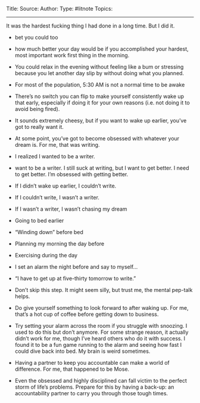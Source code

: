 Title: 
Source:
Author:
Type: #litnote 
Topics:

------------------------------------
It was the hardest fucking thing I had done in a long time. But I did it.

-   bet you could too
    
-   how much better your day would be if you accomplished your hardest, most important work first thing in the morning.
    
-   You could relax in the evening without feeling like a bum or stressing because you let another day slip by without doing what you planned.
    
-   For most of the population, 5:30 AM is not a normal time to be awake
    
-   There’s no switch you can flip to make yourself consistently wake up that early, especially if doing it for your own reasons (i.e. not doing it to avoid being fired).
    
-   It sounds extremely cheesy, but if you want to wake up earlier, you’ve got to really want it.
    
-   At some point, you’ve got to become obsessed with whatever your dream is. For me, that was writing.
    
-   I realized I wanted to be a writer.
    
-   want to be a writer. I still suck at writing, but I want to get better. I need to get better. I’m obsessed with getting better.
    
-   If I didn’t wake up earlier, I couldn’t write.
    
-   If I couldn’t write, I wasn’t a writer.
    
-   If I wasn’t a writer, I wasn’t chasing my dream
    
-   Going to bed earlier
    
-   “Winding down” before bed
    
-   Planning my morning the day before
    
-   Exercising during the day
    
-   I set an alarm the night before and say to myself…
    
-   “I have to get up at five-thirty tomorrow to write.”
    
-   Don’t skip this step. It might seem silly, but trust me, the mental pep-talk helps.
    
-   Do give yourself something to look forward to after waking up. For me, that’s a hot cup of coffee before getting down to business.
    
-   Try setting your alarm across the room if you struggle with snoozing. I used to do this but don’t anymore. For some strange reason, it actually didn’t work for me, though I’ve heard others who do it with success. I found it to be a fun game running to the alarm and seeing how fast I could dive back into bed. My brain is weird sometimes.
    
-   Having a partner to keep you accountable can make a world of difference. For me, that happened to be Mose.
    
-   Even the obsessed and highly disciplined can fall victim to the perfect storm of life’s problems. Prepare for this by having a back-up: an accountability partner to carry you through those tough times.
